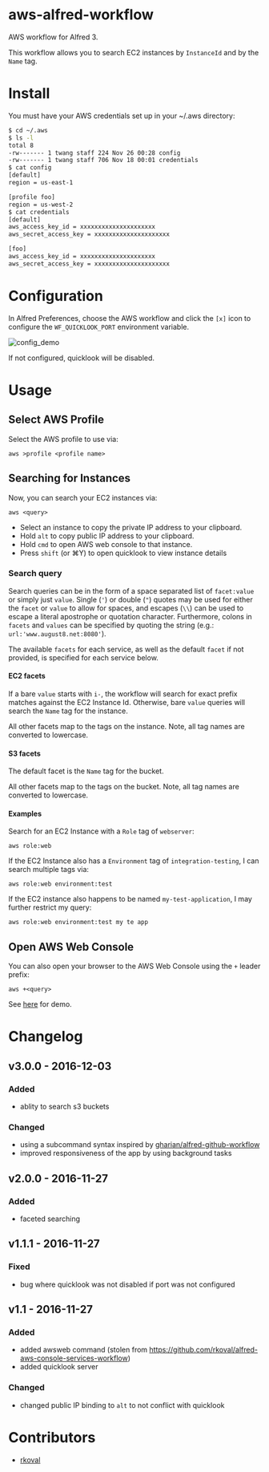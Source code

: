 aws-alfred-workflow
===================

AWS workflow for Alfred 3.

This workflow allows you to search EC2 instances by `InstanceId` and by the
`Name` tag.

Install
=======

You must have your AWS credentials set up in your ~/.aws directory:

```bash
$ cd ~/.aws
$ ls -l
total 8
-rw------- 1 twang staff 224 Nov 26 00:28 config
-rw------- 1 twang staff 706 Nov 18 00:01 credentials
$ cat config
[default]
region = us-east-1

[profile foo]
region = us-west-2
$ cat credentials
[default]
aws_access_key_id = xxxxxxxxxxxxxxxxxxxxx
aws_secret_access_key = xxxxxxxxxxxxxxxxxxxxx

[foo]
aws_access_key_id = xxxxxxxxxxxxxxxxxxxxx
aws_secret_access_key = xxxxxxxxxxxxxxxxxxxxx
```

Configuration
=============
In Alfred Preferences, choose the AWS workflow and click the `[x]` icon to
configure the `WF_QUICKLOOK_PORT` environment variable.

![config_demo](https://raw.githubusercontent.com/twang817/aws-alfred-workflow/master/docs/config_env.png)

If not configured, quicklook will be disabled.

Usage
=====

Select AWS Profile
------------------
Select the AWS profile to use via:

`aws >profile <profile name>`


Searching for Instances
-----------------------
Now, you can search your EC2 instances via:

`aws <query>`

* Select an instance to copy the private IP address to your clipboard.
* Hold `alt` to copy public IP address to your clipboard.
* Hold `cmd` to open AWS web console to that instance.
* Press `shift` (or ⌘Y) to open quicklook to view instance details

### Search query

Search queries can be in the form of a space separated list of `facet:value` or
simply just `value`.  Single (`'`) or double (`"`) quotes may be used for either
the `facet` or `value` to allow for spaces,  and escapes (`\\`) can be used to
escape a literal apostrophe or quotation character.  Furthermore, colons in
`facets` and `values` can be specified by quoting the string (e.g.:
`url:'www.august8.net:8080'`).

The available `facets` for each service, as well as the default `facet` if not
provided, is specified for each service below.

#### EC2 facets

If a bare `value` starts with `i-`, the workflow will search for exact prefix
matches against the EC2 Instance Id.  Otherwise, bare `value` queries will
search the `Name` tag for the instance.

All other facets map to the tags on the instance.  Note, all tag names are
converted to lowercase.

#### S3 facets

The default facet is the `Name` tag for the bucket.

All other facets map to the tags on the bucket.  Note, all tag names are
converted to lowercase.

#### Examples

Search for an EC2 Instance with a `Role` tag of `webserver`:

`aws role:web`

If the EC2 Instance also has a `Environment` tag of `integration-testing`,
I can search multiple tags via:

`aws role:web environment:test`

If the EC2 instance also happens to be named `my-test-application`, I may
further restrict my query:

`aws role:web environment:test my te app`

Open AWS Web Console
--------------------
You can also open your browser to the AWS Web Console using the `+` leader
prefix:

`aws +<query>`

See [here](https://github.com/rkoval/alfred-aws-console-services-workflow) for demo.

Changelog
=========

## v3.0.0 - 2016-12-03

### Added
- ablity to search s3 buckets

### Changed
- using a subcommand syntax inspired by [gharian/alfred-github-workflow](https://github.com/gharlan/alfred-github-workflow)
- improved responsiveness of the app by using background tasks

## v2.0.0 - 2016-11-27

### Added
- faceted searching

## v1.1.1 - 2016-11-27

### Fixed
- bug where quicklook was not disabled if port was not configured

## v1.1 - 2016-11-27

### Added
- added awsweb command (stolen from https://github.com/rkoval/alfred-aws-console-services-workflow)
- added quicklook server

### Changed
- changed public IP binding to `alt` to not conflict with quicklook


Contributors
============
* [rkoval](https://github.com/rkoval)
